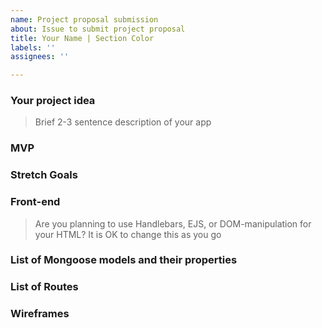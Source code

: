 ```yaml
---
name: Project proposal submission
about: Issue to submit project proposal
title: Your Name | Section Color
labels: ''
assignees: ''

---
```


### Your project idea 
>Brief 2-3 sentence description of your app

### MVP

### Stretch Goals

### Front-end
> Are you planning to use Handlebars, EJS, or DOM-manipulation for your HTML?
> It is OK to change this as you go

### List of Mongoose models and their properties

### List of Routes

### Wireframes
